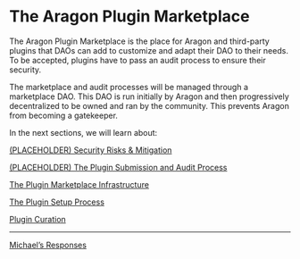 # The Aragon Plugin Marketplace

The Aragon Plugin Marketplace is the place for Aragon and third-party plugins that DAOs can add to customize and adapt their DAO to their needs.
To be accepted, plugins have to pass an audit process to ensure their security.

The marketplace and audit processes will be managed through a marketplace DAO.
This DAO is run initially by Aragon and then progressively decentralized to be owned and ran by the community. This prevents Aragon from becoming a gatekeeper.

In the next sections, we will learn about:

[(PLACEHOLDER) Security Risks & Mitigation](<The%20Aragon%20Plugin%20Marketplace%20987d6cbbab534411a5bc766c28b24f9a/(PLACEHOLDER)%20Security%20Risks%20&%20Mitigation%20399618c381cf470aad491b7697335138.md>)

[(PLACEHOLDER) The Plugin Submission and Audit Process](<The%20Aragon%20Plugin%20Marketplace%20987d6cbbab534411a5bc766c28b24f9a/(PLACEHOLDER)%20The%20Plugin%20Submission%20and%20Audit%20Proc%202ed8aa168e104aa1b61403389d6d4c66.md>)

[The Plugin Marketplace Infrastructure](The%20Aragon%20Plugin%20Marketplace%20987d6cbbab534411a5bc766c28b24f9a/The%20Plugin%20Marketplace%20Infrastructure%2058647904f7644fd5adaab09cd0f473bd.md)

[The Plugin Setup Process](The%20Aragon%20Plugin%20Marketplace%20987d6cbbab534411a5bc766c28b24f9a/The%20Plugin%20Setup%20Process%205840be4e7b6a497f8d088fa8d40ad83d.md)

[Plugin Curation](The%20Aragon%20Plugin%20Marketplace%20987d6cbbab534411a5bc766c28b24f9a/Plugin%20Curation%2000f39bff0e0a46d68b86cec56ab907a2.md)

---

[Michael’s Responses](The%20Aragon%20Plugin%20Marketplace%20987d6cbbab534411a5bc766c28b24f9a/Michael%E2%80%99s%20Responses%208c97652549bb4acc93abe330e30f8736.md)
